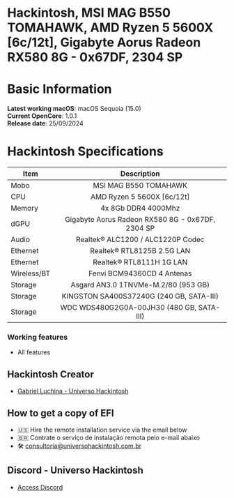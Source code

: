 # Hackintosh, MSI MAG B550 TOMAHAWK, AMD Ryzen 5 5600X [6c/12t], Gigabyte Aorus Radeon RX580 8G - 0x67DF, 2304 SP

# Basic Information

**Latest working macOS**: macOS Sequoia (15.0)
<br>
**Current OpenCore**: 1.0.1
<br>
**Release date**: 25/09/2024

# Hackintosh Specifications
|Item|Description|
|-|:-------:|
|Mobo|MSI MAG B550 TOMAHAWK|
|CPU|AMD Ryzen 5 5600X [6c/12t]|
|Memory|4x 8Gb DDR4 4000Mhz|
|dGPU|Gigabyte Aorus Radeon RX580 8G - 0x67DF, 2304 SP|
|Audio|Realtek® ALC1200 / ALC1220P Codec|
|Ethernet|Realtek® RTL8125B 2.5G LAN|
|Ethernet|Realtek® RTL8111H 1G LAN|
|Wireless/BT|Fenvi BCM94360CD 4 Antenas|
|Storage|Asgard AN3.0 1TNVMe-M.2/80 (953 GB)|
|Storage|KINGSTON SA400S37240G (240 GB, SATA-III)|
|Storage|WDC WDS480G2G0A-00JH30 (480 GB, SATA-III)|

### Working features
- All features

## Hackintosh Creator
- [Gabriel Luchina - Universo Hackintosh](https://luchina.com.br)

## How to get a copy of EFI
- 🇺🇸 Hire the remote installation service via the email below
- 🇧🇷 Contrate o serviço de instalação remota pelo e-mail abaixo
- 🛠️ [consultoria@universohackintosh.com.br](mailto:consultoria@universohackintosh.com.br)

## Discord - Universo Hackintosh
- [Access Discord](https://discord.universohackintosh.com.br)
